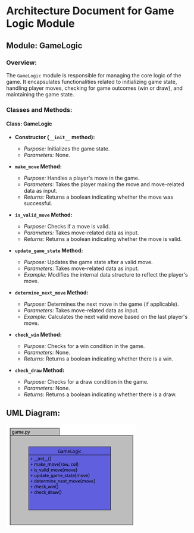 # Architecture Document for Game Logic Module

## Module: GameLogic

### Overview:
The `GameLogic` module is responsible for managing the core logic of the game. It encapsulates functionalities related to initializing game state, handling player moves, checking for game outcomes (win or draw), and maintaining the game state.

### Classes and Methods:

#### Class: GameLogic

- **Constructor (`__init__` method):**
  - *Purpose:* Initializes the game state.
  - *Parameters:* None.

- **`make_move` Method:**
  - *Purpose:* Handles a player's move in the game.
  - *Parameters:* Takes the player making the move and move-related data as input.
  - *Returns:* Returns a boolean indicating whether the move was successful.

- **`is_valid_move` Method:**
  - *Purpose:* Checks if a move is valid.
  - *Parameters:* Takes move-related data as input.
  - *Returns:* Returns a boolean indicating whether the move is valid.

- **`update_game_state` Method:**
  - *Purpose:* Updates the game state after a valid move.
  - *Parameters:* Takes move-related data as input.
  - *Example:* Modifies the internal data structure to reflect the player's move.

- **`determine_next_move` Method:**
  - *Purpose:* Determines the next move in the game (if applicable).
  - *Parameters:* Takes move-related data as input.
  - *Example:* Calculates the next valid move based on the last player's move.

- **`check_win` Method:**
  - *Purpose:* Checks for a win condition in the game.
  - *Parameters:* None.
  - *Returns:* Returns a boolean indicating whether there is a win.

- **`check_draw` Method:**
  - *Purpose:* Checks for a draw condition in the game.
  - *Parameters:* None.
  - *Returns:* Returns a boolean indicating whether there is a draw.

## UML Diagram:
![UML AppLogic](jpeg_files/game_uml.jpeg)
